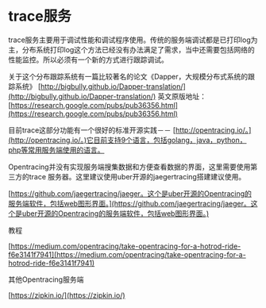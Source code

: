 # trace服务

trace服务主要用于调试性能和调试程序使用。传统的服务端调试都是已打印log为主，分布系统打印log这个方法已经没有办法满足了需求，当中还需要包括网络的性能监控。所以必须有一个新的方式进行跟踪调试。

关于这个分布跟踪系统有一篇比较著名的论文《Dapper，大规模分布式系统的跟踪系统》 [http://bigbully.github.io/Dapper-translation/](http://bigbully.github.io/Dapper-translation/)   英文原版地址：[https://research.google.com/pubs/pub36356.html](https://research.google.com/pubs/pub36356.html)

目前trace这部分功能有一个很好的标准开源实践－－ [http://opentracing.io/。](http://opentracing.io/。)它目前支持9个语言，包括golang，java，python，php等常用服务端使用的语言。

Opentracing并没有实现服务端搜集数据和方便查看数据的界面，这里需要使用第三方的trace 服务器。这里建议使用uber开源的jaegertracing搭建建议使用。

[https://github.com/jaegertracing/jaeger。这个是uber开源的Opentracing的服务端软件，包括web图形界面。](https://github.com/jaegertracing/jaeger。这个是uber开源的Opentracing的服务端软件，包括web图形界面。)

教程

[https://medium.com/opentracing/take-opentracing-for-a-hotrod-ride-f6e3141f7941](https://medium.com/opentracing/take-opentracing-for-a-hotrod-ride-f6e3141f7941)



其他Opentracing服务端

[https://zipkin.io/](https://zipkin.io/)

